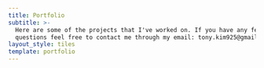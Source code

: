 ```yaml
---
title: Portfolio
subtitle: >-
  Here are some of the projects that I've worked on. If you have any feedback or
  questions feel free to contact me through my email: tony.kim925@gmail.com
layout_style: tiles
template: portfolio
---
```

